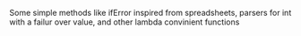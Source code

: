 Some simple methods like ifError inspired from spreadsheets, parsers for int with a failur over value, and other lambda convinient functions 